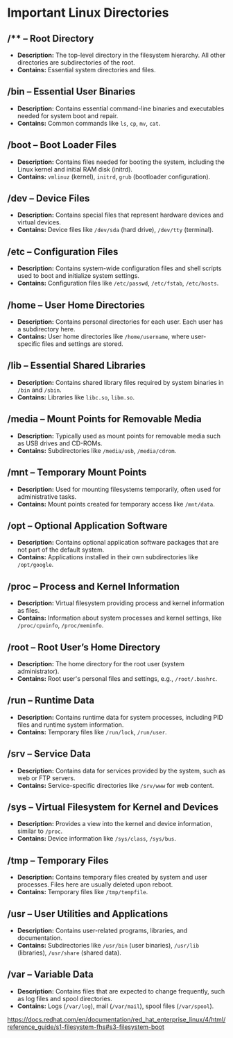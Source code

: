 # Important Linux Directories

## /** – Root Directory
- **Description:** The top-level directory in the filesystem hierarchy. All other directories are subdirectories of the root.
- **Contains:** Essential system directories and files.

## **/bin** – Essential User Binaries
- **Description:** Contains essential command-line binaries and executables needed for system boot and repair.
- **Contains:** Common commands like `ls`, `cp`, `mv`, `cat`.

## **/boot** – Boot Loader Files
- **Description:** Contains files needed for booting the system, including the Linux kernel and initial RAM disk (initrd).
- **Contains:** `vmlinuz` (kernel), `initrd`, `grub` (bootloader configuration).

## **/dev** – Device Files
- **Description:** Contains special files that represent hardware devices and virtual devices.
- **Contains:** Device files like `/dev/sda` (hard drive), `/dev/tty` (terminal).

## **/etc** – Configuration Files
- **Description:** Contains system-wide configuration files and shell scripts used to boot and initialize system settings.
- **Contains:** Configuration files like `/etc/passwd`, `/etc/fstab`, `/etc/hosts`.

## **/home** – User Home Directories
- **Description:** Contains personal directories for each user. Each user has a subdirectory here.
- **Contains:** User home directories like `/home/username`, where user-specific files and settings are stored.

## **/lib** – Essential Shared Libraries
- **Description:** Contains shared library files required by system binaries in `/bin` and `/sbin`.
- **Contains:** Libraries like `libc.so`, `libm.so`.

## **/media** – Mount Points for Removable Media
- **Description:** Typically used as mount points for removable media such as USB drives and CD-ROMs.
- **Contains:** Subdirectories like `/media/usb`, `/media/cdrom`.

## **/mnt** – Temporary Mount Points
- **Description:** Used for mounting filesystems temporarily, often used for administrative tasks.
- **Contains:** Mount points created for temporary access like `/mnt/data`.

## **/opt** – Optional Application Software
- **Description:** Contains optional application software packages that are not part of the default system.
- **Contains:** Applications installed in their own subdirectories like `/opt/google`.

## **/proc** – Process and Kernel Information
- **Description:** Virtual filesystem providing process and kernel information as files.
- **Contains:** Information about system processes and kernel settings, like `/proc/cpuinfo`, `/proc/meminfo`.

## **/root** – Root User’s Home Directory
- **Description:** The home directory for the root user (system administrator).
- **Contains:** Root user's personal files and settings, e.g., `/root/.bashrc`.

## **/run** – Runtime Data
- **Description:** Contains runtime data for system processes, including PID files and runtime system information.
- **Contains:** Temporary files like `/run/lock`, `/run/user`.

## **/srv** – Service Data
- **Description:** Contains data for services provided by the system, such as web or FTP servers.
- **Contains:** Service-specific directories like `/srv/www` for web content.

## **/sys** – Virtual Filesystem for Kernel and Devices
- **Description:** Provides a view into the kernel and device information, similar to `/proc`.
- **Contains:** Device information like `/sys/class`, `/sys/bus`.

## **/tmp** – Temporary Files
- **Description:** Contains temporary files created by system and user processes. Files here are usually deleted upon reboot.
- **Contains:** Temporary files like `/tmp/tempfile`.

## **/usr** – User Utilities and Applications
- **Description:** Contains user-related programs, libraries, and documentation.
- **Contains:** Subdirectories like `/usr/bin` (user binaries), `/usr/lib` (libraries), `/usr/share` (shared data).

## **/var** – Variable Data
- **Description:** Contains files that are expected to change frequently, such as log files and spool directories.
- **Contains:** Logs (`/var/log`), mail (`/var/mail`), spool files (`/var/spool`).

https://docs.redhat.com/en/documentation/red_hat_enterprise_linux/4/html/reference_guide/s1-filesystem-fhs#s3-filesystem-boot